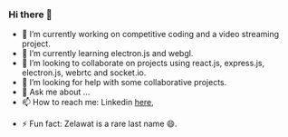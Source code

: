 ### Hi there 👋

<!--
**NamanZelawat/NamanZelawat** is a ✨ _special_ ✨ repository because its `README.md` (this file) appears on your GitHub profile.
-->

- 🔭 I’m currently working on competitive coding and a video streaming project.
- 🌱 I’m currently learning electron.js and webgl.
- 👯 I’m looking to collaborate on projects using react.js, express.js, electron.js, webrtc and socket.io.
- 🤔 I’m looking for help with some collaborative projects.
- 💬 Ask me about ...
- 📫 How to reach me: Linkedin <a href="https://www.linkedin.com/in/naman-zelawat-a2320516a/">here</a>, 
<!--
- 😄 Pronouns: ...
-->
- ⚡ Fun fact: Zelawat is a rare last name 😄.

